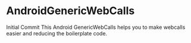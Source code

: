 # AndroidGenericWebCalls
Initial Commit
This Android GenericWebCalls helps you to make webcalls easier and reducing the boilerplate code.









